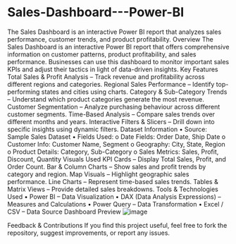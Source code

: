# Sales-Dashboard---Power-BI
The Sales Dashboard is an interactive Power BI report that analyzes sales performance, customer trends, and product profitability.
Overview
The Sales Dashboard is an interactive Power BI report that offers comprehensive information on customer patterns, product profitability, and sales performance. Businesses can use this dashboard to monitor important sales KPIs and adjust their tactics in light of data-driven insights.
Key Features
Total Sales & Profit Analysis – Track revenue and profitability across different regions and categories.
Regional Sales Performance – Identify top-performing states and cities using  charts.
Category & Sub-Category Trends – Understand which product categories generate the most revenue.
Customer Segmentation – Analyze purchasing behaviour across different customer segments.
Time-Based Analysis – Compare sales trends over different months and years.
Interactive Filters & Slicers – Drill down into specific insights using dynamic filters.
Dataset Information
•	Source: Sample Sales Dataset
•	Fields Used:
  o	Date Fields: Order Date, Ship Date
  o	Customer Info: Customer Name, Segment
  o	Geography: City, State, Region
  o	Product Details: Category, Sub-Category
  o	Sales Metrics: Sales, Profit, Discount, Quantity
Visuals Used
KPI Cards – Display Total Sales, Profit, and Order Count.
Bar & Column Charts – Show sales and profit trends by category and region.
Map Visuals – Highlight geographic sales performance.
Line Charts – Represent time-based sales trends.
Tables & Matrix Views – Provide detailed sales breakdowns.
Tools & Technologies Used
•	Power BI – Data Visualization
•	DAX (Data Analysis Expressions) – Measures and Calculations
•	Power Query – Data Transformation
•	Excel / CSV – Data Source
Dashboard Preview
 ![image](https://github.com/user-attachments/assets/66a5ccc2-dfc2-47bc-a03b-5cee888202ff)
 
Feedback & Contributions
If you find this project useful, feel free to fork the repository, suggest improvements, or report any issues.

